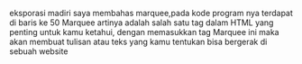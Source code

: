 eksporasi madiri saya membahas marquee,pada kode program nya terdapat di baris ke 50
Marquee artinya adalah salah satu tag dalam HTML yang penting untuk kamu ketahui, dengan memasukkan tag Marquee ini maka akan membuat tulisan atau teks yang kamu tentukan bisa bergerak di sebuah website
